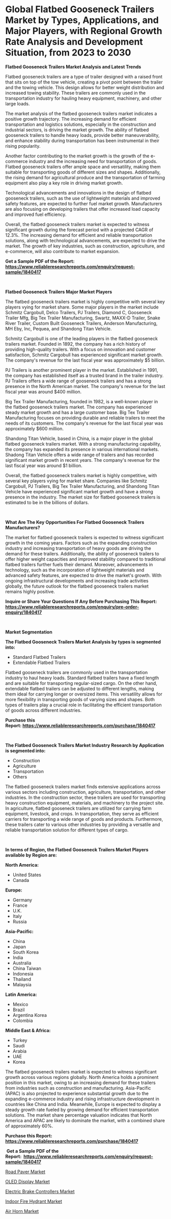 <p><h1>Global Flatbed Gooseneck Trailers Market by Types, Applications, and Major Players, with Regional Growth Rate Analysis and Development Situation, from 2023 to 2030</h1></p><p><strong>Flatbed Gooseneck Trailers Market Analysis and Latest Trends</strong></p>
<p><p>Flatbed gooseneck trailers are a type of trailer designed with a raised front that sits on top of the tow vehicle, creating a pivot point between the trailer and the towing vehicle. This design allows for better weight distribution and increased towing stability. These trailers are commonly used in the transportation industry for hauling heavy equipment, machinery, and other large loads.</p><p>The market analysis of the flatbed gooseneck trailers market indicates a positive growth trajectory. The increasing demand for efficient transportation and logistics solutions, especially in the construction and industrial sectors, is driving the market growth. The ability of flatbed gooseneck trailers to handle heavy loads, provide better maneuverability, and enhance stability during transportation has been instrumental in their rising popularity.</p><p>Another factor contributing to the market growth is the growth of the e-commerce industry and the increasing need for transportation of goods. Flatbed gooseneck trailers offer ample space and versatility, making them suitable for transporting goods of different sizes and shapes. Additionally, the rising demand for agricultural produce and the transportation of farming equipment also play a key role in driving market growth.</p><p>Technological advancements and innovations in the design of flatbed gooseneck trailers, such as the use of lightweight materials and improved safety features, are expected to further fuel market growth. Manufacturers are also focusing on developing trailers that offer increased load capacity and improved fuel efficiency.</p><p>Overall, the flatbed gooseneck trailers market is expected to witness significant growth during the forecast period with a projected CAGR of 12.3%. The increasing demand for efficient and reliable transportation solutions, along with technological advancements, are expected to drive the market. The growth of key industries, such as construction, agriculture, and e-commerce, will also contribute to market expansion.</p></p>
<p><strong>Get a Sample PDF of the Report:&nbsp; <a href="https://www.reliableresearchreports.com/enquiry/request-sample/1840417">https://www.reliableresearchreports.com/enquiry/request-sample/1840417</a></strong></p>
<p>&nbsp;</p>
<p><strong>Flatbed Gooseneck Trailers Major Market Players</strong></p>
<p><p>The flatbed gooseneck trailers market is highly competitive with several key players vying for market share. Some major players in the market include Schmitz Cargobull, Delco Trailers, PJ Trailers, Diamond C, Gooseneck Trailer Mfg, Big Tex Trailer Manufacturing, Swartz, MAXX-D Trailer, Snake River Trailer, Custom Built Gooseneck Trailers, Anderson Manufacturing, MH Eby, Inc, Pequea, and Shandong Titan Vehicle.</p><p>Schmitz Cargobull is one of the leading players in the flatbed gooseneck trailers market. Founded in 1892, the company has a rich history of providing high-quality trailers. With a focus on innovation and customer satisfaction, Schmitz Cargobull has experienced significant market growth. The company's revenue for the last fiscal year was approximately $5 billion.</p><p>PJ Trailers is another prominent player in the market. Established in 1991, the company has established itself as a trusted brand in the trailer industry. PJ Trailers offers a wide range of gooseneck trailers and has a strong presence in the North American market. The company's revenue for the last fiscal year was around $400 million.</p><p>Big Tex Trailer Manufacturing, founded in 1982, is a well-known player in the flatbed gooseneck trailers market. The company has experienced steady market growth and has a large customer base. Big Tex Trailer Manufacturing focuses on providing durable and reliable trailers to meet the needs of its customers. The company's revenue for the last fiscal year was approximately $600 million.</p><p>Shandong Titan Vehicle, based in China, is a major player in the global flatbed gooseneck trailers market. With a strong manufacturing capability, the company has expanded its presence in various international markets. Shadong Titan Vehicle offers a wide range of trailers and has recorded significant market growth in recent years. The company's revenue for the last fiscal year was around $1 billion.</p><p>Overall, the flatbed gooseneck trailers market is highly competitive, with several key players vying for market share. Companies like Schmitz Cargobull, PJ Trailers, Big Tex Trailer Manufacturing, and Shandong Titan Vehicle have experienced significant market growth and have a strong presence in the industry. The market size for flatbed gooseneck trailers is estimated to be in the billions of dollars.</p></p>
<p>&nbsp;</p>
<p><strong>What Are The Key Opportunities For Flatbed Gooseneck Trailers Manufacturers?</strong></p>
<p><p>The market for flatbed gooseneck trailers is expected to witness significant growth in the coming years. Factors such as the expanding construction industry and increasing transportation of heavy goods are driving the demand for these trailers. Additionally, the ability of gooseneck trailers to offer higher weight capacities and improved stability compared to traditional flatbed trailers further fuels their demand. Moreover, advancements in technology, such as the incorporation of lightweight materials and advanced safety features, are expected to drive the market's growth. With ongoing infrastructural developments and increasing trade activities globally, the future outlook for the flatbed gooseneck trailers market remains highly positive.</p></p>
<p><strong>Inquire or Share Your Questions If Any Before Purchasing This Report: <a href="https://www.reliableresearchreports.com/enquiry/pre-order-enquiry/1840417">https://www.reliableresearchreports.com/enquiry/pre-order-enquiry/1840417</a></strong></p>
<p>&nbsp;</p>
<p><strong>Market Segmentation</strong></p>
<p><strong>The Flatbed Gooseneck Trailers Market Analysis by types is segmented into:</strong></p>
<p><ul><li>Standard Flatbed Trailers</li><li>Extendable Flatbed Trailers</li></ul></p>
<p><p>Flatbed gooseneck trailers are commonly used in the transportation industry to haul heavy loads. Standard flatbed trailers have a fixed length and are suitable for transporting regular-sized cargo. On the other hand, extendable flatbed trailers can be adjusted to different lengths, making them ideal for carrying longer or oversized items. This versatility allows for more flexibility in transporting goods of varying sizes and shapes. Both types of trailers play a crucial role in facilitating the efficient transportation of goods across different industries.</p></p>
<p><strong>Purchase this Report:&nbsp;<a href="https://www.reliableresearchreports.com/purchase/1840417">https://www.reliableresearchreports.com/purchase/1840417</a></strong></p>
<p>&nbsp;</p>
<p><strong>The Flatbed Gooseneck Trailers Market Industry Research by Application is segmented into:</strong></p>
<p><ul><li>Construction</li><li>Agriculture</li><li>Transportation</li><li>Others</li></ul></p>
<p><p>The flatbed gooseneck trailers market finds extensive applications across various sectors including construction, agriculture, transportation, and other industries. In the construction sector, these trailers are used for transporting heavy construction equipment, materials, and machinery to the project site. In agriculture, flatbed gooseneck trailers are utilized for carrying farm equipment, livestock, and crops. In transportation, they serve as efficient carriers for transporting a wide range of goods and products. Furthermore, these trailers cater to various other industries by providing a versatile and reliable transportation solution for different types of cargo.</p></p>
<p>&nbsp;</p>
<p><strong>In terms of Region, the Flatbed Gooseneck Trailers Market Players available by Region are:</strong></p>
<p>
    <p> <strong> North America: </strong>
        <ul>
            <li>United States</li>
            <li>Canada</li>
        </ul>
        </p> 
    <p> <strong> Europe: </strong>
        <ul>
            <li>Germany</li>
            <li>France</li>
            <li>U.K.</li>
            <li>Italy</li>
            <li>Russia</li>
        </ul>
        </p> 
    <p> <strong> Asia-Pacific: </strong>
        <ul>
            <li>China</li>
            <li>Japan</li>
            <li>South Korea</li>
            <li>India</li>
            <li>Australia</li>
            <li>China Taiwan</li>
            <li>Indonesia</li>
            <li>Thailand</li>
            <li>Malaysia</li>
        </ul>
        </p> 
    <p> <strong> Latin America: </strong>
        <ul>
            <li>Mexico</li>
            <li>Brazil</li>
            <li>Argentina Korea</li>
            <li>Colombia</li>
        </ul>
        </p> 
    <p> <strong> Middle East & Africa: </strong>
        <ul>
            <li>Turkey</li>
            <li>Saudi</li>
            <li>Arabia</li>
            <li>UAE</li>
            <li>Korea</li>
        </ul>
    </p>
    </p>
<p><p>The flatbed gooseneck trailers market is expected to witness significant growth across various regions globally. North America holds a prominent position in this market, owing to an increasing demand for these trailers from industries such as construction and manufacturing. Asia-Pacific (APAC) is also projected to experience substantial growth due to the expanding e-commerce industry and rising infrastructure development in countries like China and India. Meanwhile, Europe is expected to display a steady growth rate fueled by growing demand for efficient transportation solutions. The market share percentage valuation indicates that North America and APAC are likely to dominate the market, with a combined share of approximately 60%.</p></p>
<p><strong>Purchase this Report: <a href="https://www.reliableresearchreports.com/purchase/1840417">https://www.reliableresearchreports.com/purchase/1840417</a></strong></p>
<p>&nbsp;<strong>Get a Sample PDF of the Report:&nbsp;&nbsp;<a href="https://www.reliableresearchreports.com/enquiry/request-sample/1840417">https://www.reliableresearchreports.com/enquiry/request-sample/1840417</a></strong></p>
<p><strong></strong></p>
<p><p><a href="https://medium.com/@othamcclure/road-paver-market-report-reveals-the-latest-trends-and-growth-opportunities-of-this-market-df8ab18b83fc">Road Paver Market</a></p><p><a href="https://medium.com/@kimzemlak1955/oled-display-market-size-reveals-the-best-marketing-channels-in-global-industry-03a29fb758e3">OLED Display Market</a></p><p><a href="https://github.com/kholmovskayalyudmila/Market-Research-Report-List-1/blob/main/electric-brake-controllers-market.md">Electric Brake Controllers Market</a></p><p><a href="https://www.linkedin.com/pulse/indoor-fire-hydrant-market-research-report-unlocks-analysis-2jjoe/">Indoor Fire Hydrant Market</a></p><p><a href="https://www.linkedin.com/pulse/air-horn-market-research-report-unlocks-analysis-financial-8tuge/">Air Horn Market</a></p></p>